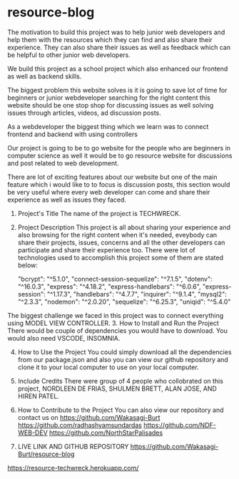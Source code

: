 # resource-blog


The motivation to build this project was to help junior web developers and help them with the resources which they can find and also share their experience. They can also share their issues as well as feedback which can be helpful to other junior web developers.

We build this project as a school project which also enhanced our frontend as well as backend skills.

The biggest problem this website solves is it is going to save lot of time for beginners or junior webdeveloper searching for the right content this website should be one stop shop for discussing issues as well solving issues through articles, videos, ad discussion posts.

As a webdeveloper the biggest thing which we learn was to connect frontend and backend with using controllers

Our project is going to be to go website for the people who are beginners in computer science as well it would be to go resource website for discussions and post related to web development.

There are lot of exciting features about our website but one of the main feature which i would like to to focus is discussion posts, this section would be very useful where every web developer can come and share their experience as well as issues they faced.


1. Project's Title
The name of the project is TECHWRECK.
2. Project Description
This project is all about sharing your experience and also browsing for the right content when it's needed, eveybody can share their projects, issues, concerns and all the other developers can participate and share their experience too.
There were lot of technologies used to accomplish this project some of them are stated below:


    "bcrypt": "^5.1.0",
    "connect-session-sequelize": "^7.1.5",
    "dotenv": "^16.0.3",
    "express": "^4.18.2",
    "express-handlebars": "^6.0.6",
    "express-session": "^1.17.3",
    "handlebars": "^4.7.7",
    "inquirer": "^9.1.4",
    "mysql2": "^2.3.3",
    "nodemon": "^2.0.20",
    "sequelize": "^6.25.3",
    "uniqid": "^5.4.0"


The biggest challenge we faced in this project was to connect everything using MODEL VIEW CONTROLLER. 
3. How to Install and Run the Project
There would be couple of dependencies you would have to download.
You would also need VSCODE, INSOMNIA.


4. How to Use the Project
You could simply download all the dependencies from our package.json and also you can view our github repository and clone it to your local computer to use on your local computer.

5. Include Credits
There were group of 4 people who collobrated on this project,
NORDLEEN DE FRIAS,
SHULMEN BRETT,
ALAN JOSE, AND 
HIREN PATEL.
6. How to Contribute to the Project
You can also view our repository and contact us on 
https://github.com/Wakasagi-Burt
https://github.com/radhashyamsundardas
https://github.com/NDF-WEB-DEV
https://github.com/NorthStarPalisades


7. LIVE LINK AND GITHUB REPOSITORY
https://github.com/Wakasagi-Burt/resource-blog

https://resource-techwreck.herokuapp.com/















